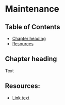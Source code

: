 # Maintenance

## Table of Contents

* [Chapter heading](#chapter-heading)
* [Resources](#resources)

## Chapter heading

Text

## Resources:

* [Link text](http://www.example.co.uk/)
